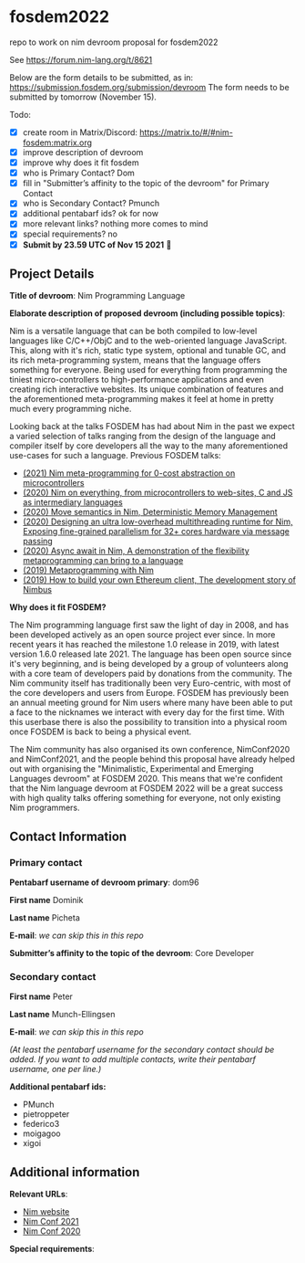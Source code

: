 # fosdem2022

repo to work on nim devroom proposal for fosdem2022

See https://forum.nim-lang.org/t/8621

Below are the form details to be submitted, as in: https://submission.fosdem.org/submission/devroom
The form needs to be submitted by tomorrow (November 15).

Todo:

- [x] create room in Matrix/Discord: https://matrix.to/#/#nim-fosdem:matrix.org
- [x] improve description of devroom
- [x] improve why does it fit fosdem
- [x] who is Primary Contact? Dom
- [x] fill in "Submitter’s affinity to the topic of the devroom" for Primary Contact
- [x] who is Secondary Contact? Pmunch
- [x] additional pentabarf ids? ok for now
- [x] more relevant links? nothing more comes to mind
- [x] special requirements? no
- [x] **Submit by 23.59 UTC of Nov 15 2021** 🥳

## Project Details

**Title of devroom**: Nim Programming Language

**Elaborate description of proposed devroom (including possible topics)**:

Nim is a versatile language that can be both compiled to low-level languages
like C/C++/ObjC and to the web-oriented language JavaScript. This, along with
it's rich, static type system, optional and tunable GC, and its rich
meta-programming system, means that the language offers something for everyone.
Being used for everything from programming the tiniest micro-controllers to
high-performance applications and even creating rich interactive websites. Its
unique combination of features and the aforementioned meta-programming makes it
feel at home in pretty much every programming niche.

Looking back at the talks FOSDEM has had about Nim in the past we expect a
varied selection of talks ranging from the design of the language and compiler
itself by core developers all the way to the many aforementioned use-cases for
such a language. Previous FOSDEM talks:

- [(2021) Nim meta-programming for 0-cost abstraction on microcontrollers](https://archive.fosdem.org/2021/schedule/event/nimdsl/)
- [(2020) Nim on everything, from microcontrollers to web-sites, C and JS as intermediary languages](https://archive.fosdem.org/2020/schedule/event/nimoneverything/)
- [(2020) Move semantics in Nim, Deterministic Memory Management](https://archive.fosdem.org/2020/schedule/event/nimmovesemantics/)
- [(2020) Designing an ultra low-overhead multithreading runtime for Nim, Exposing fine-grained parallelism for 32+ cores hardware via message passing](https://archive.fosdem.org/2020/schedule/event/nimultralowoverheadruntime/)
- [(2020) Async await in Nim, A demonstration of the flexibility metaprogramming can bring to a language](https://archive.fosdem.org/2020/schedule/event/asyncawaitnim/)
- [(2019) Metaprogramming with Nim](https://archive.fosdem.org/2019/schedule/event/nim_metaprogramming/)
- [(2019) How to build your own Ethereum client, The development story of Nimbus](https://archive.fosdem.org/2019/schedule/event/nimbus/)

**Why does it fit FOSDEM?**

The Nim programming language first saw the light of day in 2008, and has been
developed actively as an open source project ever since. In more recent years
it has reached the milestone 1.0 release in 2019, with latest version 1.6.0
released late 2021. The language has been open source since it's very
beginning, and is being developed by a group of volunteers along with a core
team of developers paid by donations from the community. The Nim community
itself has traditionally been very Euro-centric, with most of the core
developers and users from Europe. FOSDEM has previously been an annual meeting
ground for Nim users where many have been able to put a face to the nicknames
we interact with every day for the first time. With this userbase there is also
the possibility to transition into a physical room once FOSDEM is back
to being a physical event.

The Nim community has also organised its own conference, NimConf2020 and
NimConf2021, and the people behind this proposal have already helped out with
organising the "Minimalistic, Experimental and Emerging Languages devroom" at
FOSDEM 2020. This means that we're confident that the Nim language devroom at
FOSDEM 2022 will be a great success with high quality talks offering something
for everyone, not only existing Nim programmers.

## Contact Information

### Primary contact

**Pentabarf username of devroom primary**: dom96

**First name** Dominik

**Last name** Picheta

**E-mail**: *we can skip this in this repo*

**Submitter’s affinity to the topic of the devroom**: Core Developer

### Secondary contact

**First name** Peter

**Last name** Munch-Ellingsen

**E-mail**: *we can skip this in this repo*

*(At least the pentabarf username for the secondary contact should be added. If you want to add multiple contacts, write their pentabarf username, one per line.)*

**Additional pentabarf ids:**

- PMunch
- pietroppeter
- federico3
- moigagoo
- xigoi

## Additional information

**Relevant URLs**:

- [Nim website](https://nim-lang.org)
- [Nim Conf 2021](https://conf.nim-lang.org)
- [Nim Conf 2020](https://conf.nim-lang.org/2020/)

**Special requirements**:

